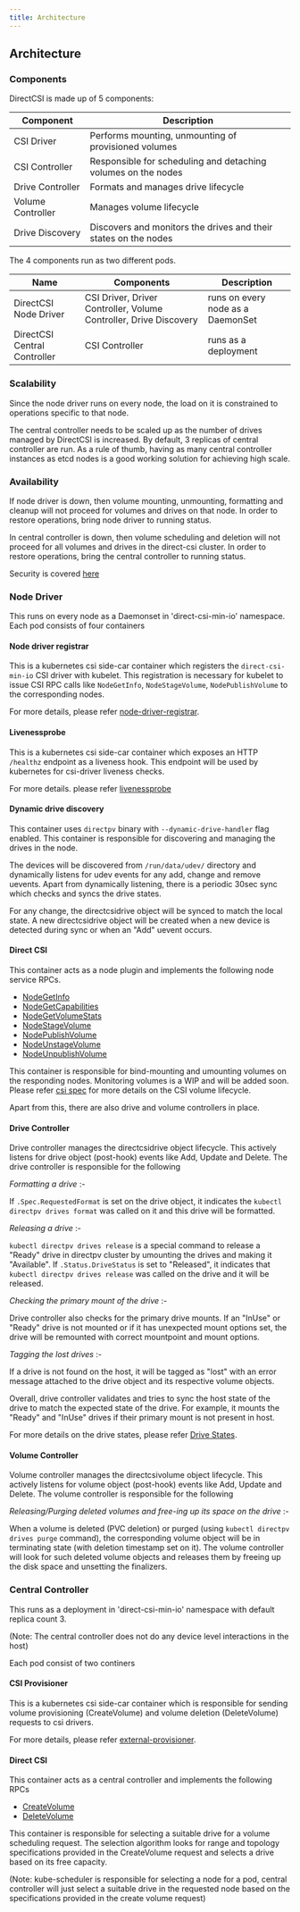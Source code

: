 ```yaml
---
title: Architecture
---
```


Architecture
-------------

### Components

DirectCSI is made up of 5 components:

| Component         | Description                                                                           |
|-------------------|---------------------------------------------------------------------------------------|
| CSI Driver        | Performs mounting, unmounting of provisioned volumes                                  |
| CSI Controller    | Responsible for scheduling and detaching volumes on the nodes                         |
| Drive Controller  | Formats and manages drive lifecycle                                                   |
| Volume Controller | Manages volume lifecycle                                                              |
| Drive Discovery   | Discovers and monitors the drives and their states on the nodes                       |

The 4 components run as two different pods. 

| Name                          | Components                                                            | Description                        |
|-------------------------------|-----------------------------------------------------------------------|------------------------------------|
| DirectCSI Node Driver         | CSI Driver, Driver Controller, Volume Controller, Drive Discovery     | runs on every node as a DaemonSet  |
| DirectCSI Central Controller  | CSI Controller                                                        | runs as a deployment               |


### Scalability

Since the node driver runs on every node, the load on it is constrained to operations specific to that node. 

The central controller needs to be scaled up as the number of drives managed by DirectCSI is increased. By default, 3 replicas of central controller are run. As a rule of thumb, having as many central controller instances as etcd nodes is a good working solution for achieving high scale.

### Availability

If node driver is down, then volume mounting, unmounting, formatting and cleanup will not proceed for volumes and drives on that node. In order to restore operations, bring node driver to running status.

In central controller is down, then volume scheduling and deletion will not proceed for all volumes and drives in the direct-csi cluster. In order to restore operations, bring the central controller to running status.

Security is covered [here](./security.md)

### Node Driver

This runs on every node as a Daemonset in 'direct-csi-min-io' namespace. Each pod consists of four containers

#### Node driver registrar

This is a kubernetes csi side-car container which registers the `direct-csi-min-io` CSI driver with kubelet. This registration is necessary for kubelet to issue CSI RPC calls like `NodeGetInfo`, `NodeStageVolume`, `NodePublishVolume` to the corresponding nodes.

For more details, please refer [node-driver-registrar](https://github.com/kubernetes-csi/node-driver-registrar).

#### Livenessprobe

This is a kubernetes csi side-car container which exposes an HTTP `/healthz` endpoint as a liveness hook. This endpoint will be used by kubernetes for csi-driver liveness checks.

For more details. please refer [livenessprobe](https://github.com/kubernetes-csi/livenessprobe)

#### Dynamic drive discovery

This container uses `directpv` binary with `--dynamic-drive-handler` flag enabled. This container is responsible for discovering and managing the drives in the node.

The devices will be discovered from `/run/data/udev/` directory and dynamically listens for udev events for any add, change and remove uevents. Apart from dynamically listening, there is a periodic 30sec sync which checks and syncs the drive states.

For any change, the directcsidrive object will be synced to match the local state. A new directcsidrive object will be created when a new device is detected during sync or when an "Add" uevent occurs.

#### Direct CSI

This container acts as a node plugin and implements the following node service RPCs.

- [NodeGetInfo](https://github.com/container-storage-interface/spec/blob/master/spec.md#nodegetinfo)
- [NodeGetCapabilities](https://github.com/container-storage-interface/spec/blob/master/spec.md#nodegetinfoNodeGetCapabilities)
- [NodeGetVolumeStats](https://github.com/container-storage-interface/spec/blob/master/spec.md#nodegetvolumestats)
- [NodeStageVolume](https://github.com/container-storage-interface/spec/blob/master/spec.md#nodestagevolume)
- [NodePublishVolume](https://github.com/container-storage-interface/spec/blob/master/spec.md#nodepublishvolume)
- [NodeUnstageVolume](https://github.com/container-storage-interface/spec/blob/master/spec.md#nodeunstagevolume)
- [NodeUnpublishVolume](https://github.com/container-storage-interface/spec/blob/master/spec.md#nodeunpublishvolume)

This container is responsible for bind-mounting and umounting volumes on the responding nodes. Monitoring volumes is a WIP and will be added soon. Please refer [csi spec](https://github.com/container-storage-interface/spec) for more details on the CSI volume lifecycle.

Apart from this, there are also drive and volume controllers in place.

#### Drive Controller

Drive controller manages the directcsidrive object lifecycle. This actively listens for drive object (post-hook) events like Add, Update and Delete. The drive controller is responsible for the following

_Formatting a drive_ :-

If `.Spec.RequestedFormat` is set on the drive object, it indicates the `kubectl directpv drives format` was called on it and this drive will be formatted.

_Releasing a drive_ :-

`kubectl directpv drives release` is a special command to release a "Ready" drive in directpv cluster by umounting the drives and making it "Available". If `.Status.DriveStatus` is set to "Released", it indicates that `kubectl directpv drives release` was called on the drive and it will be released.

_Checking the primary mount of the drive_ :-

Drive controller also checks for the primary drive mounts. If an "InUse" or "Ready" drive is not mounted or if it has unexpected mount options set, the drive will be remounted with correct mountpoint and mount options.

_Tagging the lost drives_ :-

If a drive is not found on the host, it will be tagged as "lost" with an error message attached to the drive object and its respective volume objects.

Overall, drive controller validates and tries to sync the host state of the drive to match the expected state of the drive. For example, it mounts the "Ready" and "InUse" drives if their primary mount is not present in host.

For more details on the drive states, please refer [Drive States](./drive-states.md).

#### Volume Controller

Volume controller manages the directcsivolume object lifecycle. This actively listens for volume object (post-hook) events like Add, Update and Delete. The volume controller is responsible for the following

_Releasing/Purging deleted volumes and free-ing up its space on the drive_ :-

When a volume is deleted (PVC deletion) or purged (using `kubectl directpv drives purge` command), the corresponding volume object will be in terminating state (with deletion timestamp set on it). The volume controller will look for such deleted volume objects and releases them by freeing up the disk space and unsetting the finalizers.


### Central Controller

This runs as a deployment in 'direct-csi-min-io' namespace with default replica count 3.

(Note: The central controller does not do any device level interactions in the host)

Each pod consist of two continers

#### CSI Provisioner

This is a kubernetes csi side-car container which is responsible for sending volume provisioning (CreateVolume) and volume deletion (DeleteVolume) requests to csi drivers.

For more details, please refer [external-provisioner](https://github.com/kubernetes-csi/external-provisioner).

#### Direct CSI

This container acts as a central controller and implements the following RPCs

- [CreateVolume](https://github.com/container-storage-interface/spec/blob/master/spec.md#createvolume)
- [DeleteVolume](https://github.com/container-storage-interface/spec/blob/master/spec.md#deletevolume)

This container is responsible for selecting a suitable drive for a volume scheduling request. The selection algorithm looks for range and topology specifications provided in the CreateVolume request and selects a drive based on its free capacity.

(Note: kube-scheduler is responsible for selecting a node for a pod, central controller will just select a suitable drive in the requested node based on the specifications provided in the create volume request)
